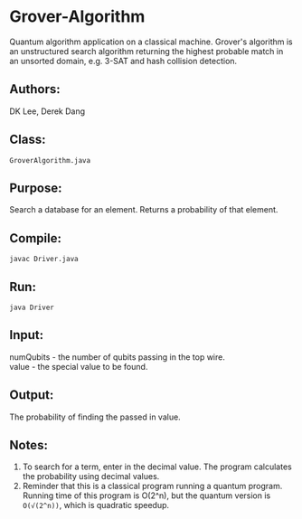 # Grover-Algorithm
Quantum algorithm application on a classical machine. Grover's algorithm is an unstructured search algorithm returning the highest probable match in an unsorted domain, e.g. 3-SAT and hash collision detection.

## Authors:<br />
DK Lee, Derek Dang

## Class:<br />
``GroverAlgorithm.java``

## Purpose:<br />
Search a database for an element. Returns a probability of that element.

## Compile:<br />
``javac Driver.java``

## Run:<br />
``java Driver``

## Input:<br />
numQubits - the number of qubits passing in the top wire.<br />
value - the special value to be found.

## Output:<br />
The probability of finding the passed in value.

## Notes:<br />
1) To search for a term, enter in the decimal value. The program calculates the probability using decimal values.<br />
2) Reminder that this is a classical program running a quantum program. Running time of this program is O(2^n), but the quantum version is ``O(√(2^n))``, which is quadratic speedup.
